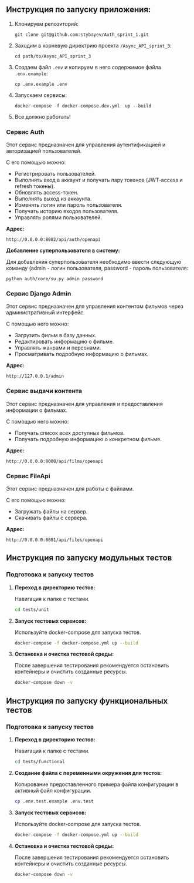 ## Инструкция по запуску приложения:

1) Клонируем репозиторий:
   ```
   git clone git@github.com:stybayev/Auth_sprint_1.git
   ```
2) Заходим в корневую директрию проекта `/Async_API_sprint_3`:
   ```
   cd path/to/Async_API_sprint_3
   ```
3) Создаем файл `.env` и копируем в него содержимое файла `.env.example`:
   ```
   cp .env.example .env
   ```
4) Запускаем сервисы:
   ```
   docker-compose -f docker-compose.dev.yml  up --build 
   ```
5) Все должно работать!

### Сервис Auth

Этот сервис предназначен для управления аутентификацией и авторизацией пользователей.

С его помощью можно:

- Регистрировать пользователей.
- Выполнять вход в аккаунт и получать пару токенов (JWT-access и refresh токены).
- Обновлять access-токен.
- Выполнять выход из аккаунта.
- Изменять логин или пароль пользователя.
- Получать историю входов пользователя.
- Управлять ролями пользователей.

**Адрес:**

```
http://0.0.0.0:8082/api/auth/openapi
```

**Добавление суперпользователя в систему:**

Для добавления суперпользователя необходимо ввести следующую команду (admin - логин пользователя, password - пароль
пользователя:

```
python auth/core/su.py admin password
```

### Сервис Django Admin

Этот сервис предназначен для управления контентом фильмов через административный интерфейс.

С помощью него можно:

- Загрузить фильм в базу данных.
- Редактировать информацию о фильме.
- Управлять жанрами и персонами.
- Просматривать подробную информацию о фильмах.

**Адрес:**

```
http://127.0.0.1/admin
```

### Cервис выдачи контента

Этот сервис предназначен для управления и предоставления информации о фильмах.

С помощью него можно:

- Получать список всех доступных фильмов.
- Получать подробную информацию о конкретном фильме.

**Адрес:**

```
http://0.0.0.0:8000/api/films/openapi
```

### Cервис FileApi

Этот сервис предназначен для работы с файлами.

С его помощью можно:

- Загружать файлы на сервер.
- Скачивать файлы с сервера.

**Адрес:**

```
http://0.0.0.0:8081/api/files/openapi
```

## Инструкция по запуску модульных тестов

### Подготовка к запуску тестов

1. **Переход в директорию тестов:**

   Навигация к папке с тестами.
   ```bash
   cd tests/unit

2. **Запуск тестовых сервисов:**

   Используйте docker-compose для запуска тестов.
   ```bash
   docker-compose -f docker-compose.yml up --build

3. **Остановка и очистка тестовой среды:**

   После завершения тестирования рекомендуется остановить контейнеры и очистить созданные ресурсы.

   ```bash
   docker-compose down -v

## Инструкция по запуску функциональных тестов

### Подготовка к запуску тестов

1. **Переход в директорию тестов:**

   Навигация к папке с тестами.
   ```bash
   cd tests/functional

2. **Создание файла с переменными окружения для тестов:**

   Копирование предоставленного примера файла конфигурации в активный файл конфигурации.
   ```bash
   cp .env.test.example .env.test

3. **Запуск тестовых сервисов:**

   Используйте docker-compose для запуска тестов.
   ```bash
   docker-compose -f docker-compose.yml up --build

4. **Остановка и очистка тестовой среды:**

   После завершения тестирования рекомендуется остановить контейнеры и очистить созданные ресурсы.

   ```bash
   docker-compose down -v

